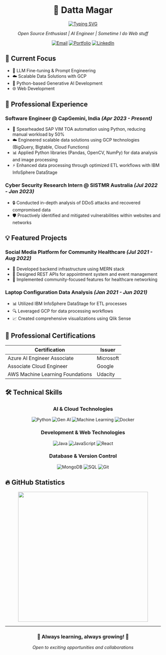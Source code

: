 <div align="center">

# 👋 Datta Magar
[![Typing SVG](https://readme-typing-svg.herokuapp.com?color=fd418e&center=true&multiline=true&width=900&size=20&lines=Building+the+future+with+AI+and+Data+Engineering+🚀)](https://git.io/typing-svg)
<p align="center">
    <em>Open Source Enthusiast | AI Engineer | Sometime I do Web stuff</em>
</p>

[![Email](https://img.shields.io/badge/-Email-%23333?style=for-the-badge&logo=gmail&logoColor=white)](mailto:dattamagar211@gmail.com)
[![Portfolio](https://img.shields.io/badge/-Portfolio-E4B1AB?style=for-the-badge&logo=ko-fi&logoColor=white)](https://datta-magar.github.io/)
[![LinkedIn](https://img.shields.io/badge/-LinkedIn-%230077B5?style=for-the-badge&logo=linkedin&logoColor=white)](https://www.linkedin.com/in/datta-magar-010395216/)

</div>

## 🎯 Current Focus
- 🤖 LLM Fine-tuning & Prompt Engineering
- ☁️ Scalable Data Solutions with GCP
- 🐍 Python-based Generative AI Development
- 🌐 Web Development

## 💼 Professional Experience

### Software Engineer @ CapGemini, India _(Apr 2023 - Present)_
- 🚀 Spearheaded SAP VIM TOA automation using Python, reducing manual workload by 50%
- ☁️ Engineered scalable data solutions using GCP technologies (BigQuery, Bigtable, Cloud Functions)
- 📊 Applied Python libraries (Pandas, OpenCV, NumPy) for data analysis and image processing
- ⚡ Enhanced data processing through optimized ETL workflows with IBM InfoSphere DataStage


### Cyber Security Research Intern @ SISTMR Australia _(Jul 2022 - Jan 2023)_
- 🔒 Conducted in-depth analysis of DDoS attacks and recovered compromised data
- 🛡️ Proactively identified and mitigated vulnerabilities within websites and networks

## 💡 Featured Projects

### Social Media Platform for Community Healthcare _(Jul 2021 - Aug 2022)_
- 🏥 Developed backend infrastructure using MERN stack
- 🔄 Designed REST APIs for appointment system and event management
- 👥 Implemented community-focused features for healthcare networking

### Laptop Configuration Data Analysis _(Jan 2021 - Jun 2021)_
- 📊 Utilized IBM InfoSphere DataStage for ETL processes
- 🔍 Leveraged GCP for data processing workflows
- 📈 Created comprehensive visualizations using Qlik Sense

## 🏅 Professional Certifications
<div class="cert-container">

| Certification | Issuer |
|--------------|---------|
| Azure AI Engineer Associate | Microsoft |
| Associate Cloud Engineer | Google |
| AWS Machine Learning Foundations | Udacity |

</div>

## 🛠️ Technical Skills
<div align="center">

### AI & Cloud Technologies
![Python](https://img.shields.io/badge/Python-3776AB?style=for-the-badge&logo=python&logoColor=white)
![Gen AI](https://img.shields.io/badge/Gen%20AI-%237c4dff?style=for-the-badge)
![Machine Learning](https://img.shields.io/badge/Machine%20Learning-%23f89820?style=for-the-badge)
![Docker](https://img.shields.io/badge/Docker-%230db7ed.svg?style=for-the-badge&logo=docker&logoColor=white)

### Development & Web Technologies
![Java](https://img.shields.io/badge/Java-ED8B00?style=for-the-badge&logo=openjdk&logoColor=white)
![JavaScript](https://img.shields.io/badge/JavaScript-F7DF1E?style=for-the-badge&logo=javascript&logoColor=black)
![React](https://img.shields.io/badge/React-20232A?style=for-the-badge&logo=react&logoColor=61DAFB)

### Database & Version Control
![MongoDB](https://img.shields.io/badge/MongoDB-4EA94B?style=for-the-badge&logo=mongodb&logoColor=white)
![SQL](https://img.shields.io/badge/SQL-%23025e8e?style=for-the-badge&logo=postgresql&logoColor=white)
![Git](https://img.shields.io/badge/Git-E44C30?style=for-the-badge&logo=git&logoColor=white)

</div>

## 🔥 GitHub Statistics
<div align="center">
<a href="https://streak-stats.demolab.com?user=datta-magar&theme=radical">
    <img align="center" src="https://streak-stats.demolab.com?user=datta-magar&theme=radical" width=420/>
</a>
</div>

---
<div align="center">
    <h3>💫 Always learning, always growing! 🦾</h3>
    <p><i>Open to exciting opportunities and collaborations</i></p>
</div>

